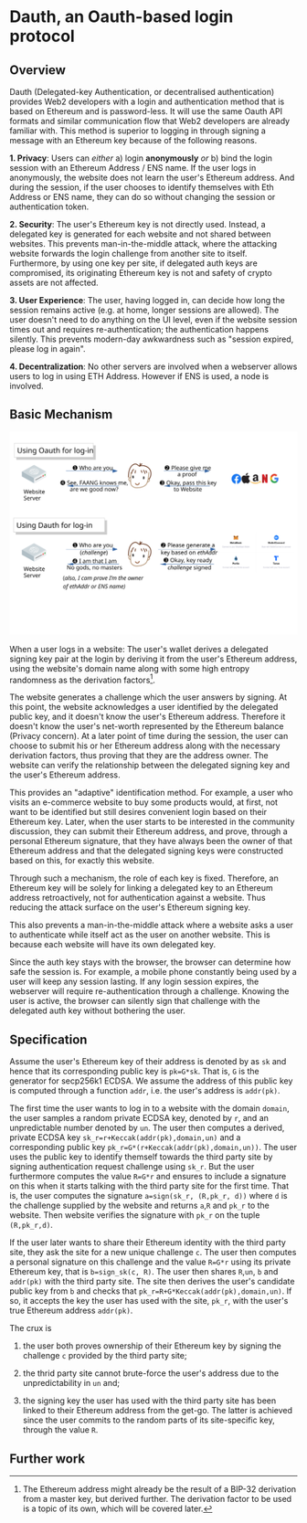# Dauth, an Oauth-based login protocol

## Overview

Dauth (Delegated-key Authentication, or decentralised authentication) provides Web2 developers with a login and authentication method that is based on Ethereum and is password-less. It will use the same Oauth API formats and similar communication flow that Web2 developers are already familiar with. This method is superior to logging in through signing a message with an Ethereum key because of the following reasons.

**1. Privacy**: Users can *either* a) login **anonymously** *or* b) bind the login session with an Ethereum Address / ENS name. If the user logs in anonymously, the website does not learn the user's Ethereum address. And during the session, if the user chooses to identify themselves with Eth Address or ENS name, they can do so without changing the session or authentication token.

**2. Security**: The user's Ethereum key is not directly used. Instead, a delegated key is generated for each website and not shared between websites. This prevents man-in-the-middle attack, where the attacking website forwards the login challenge from another site to itself. Furthermore, by using one key per site, if delegated auth keys are compromised, its originating Ethereum key is not and safety of crypto assets are not affected.

**3. User Experience**: The user, having logged in, can decide how long the session remains active (e.g. at home, longer sessions are allowed). The user doesn't need to do anything on the UI level, even if the website session times out and requires re-authentication; the authentication happens silently. This prevents modern-day awkwardness such as "session expired, please log in again".

**4. Decentralization**: No other servers are involved when a webserver allows users to log in using ETH Address. However if ENS is used, a node is involved.

## Basic Mechanism

![Communication Flow Chart](compared_with_oauth.svg "Compare DAuth with OAuth")

When a user logs in a website:
The user's wallet derives a delegated signing key pair at the login by deriving it from the user's Ethereum address, using the website's domain name along with some high entropy randomness as the derivation factors[^1].

[^1]: The Ethereum address might already be the result of a BIP-32 derivation from a master key, but derived further. The derivation factor to be used is a topic of its own, which will be covered later.

The website generates a challenge which the user answers by signing. At this point, the website acknowledges a user identified by the delegated public key, and it doesn't know the user's Ethereum address. Therefore it doesn't know the user's net-worth represented by the Ethereum balance (Privacy concern).
At a later point of time during the session, the user can choose to submit his or her Ethereum address along with the necessary derivation factors, thus proving that they are the address owner. The website can verify the relationship between the delegated signing key and the user's Ethereum address.

This provides an "adaptive" identification method. For example, a user who visits an e-commerce website to buy some products would, at first, not want to be identified but still desires convenient login based on their Ethereum key. Later, when the user starts to be interested in the community discussion, they can submit their Ethereum address, and prove, through a personal Ethereum signature, that they have always been the owner of that Ethereum address and that the delegated signing keys were constructed based on this, for exactly this website.

Through such a mechanism, the role of each key is fixed. Therefore, an Ethereum key will be solely for linking a delegated key to an Ethereum address retroactively, not for authentication against a website. Thus reducing the attack surface on the user's Ethereum signing key.

This also prevents a man-in-the-middle attack where a website asks a user to authenticate while itself act as the user on another website. This is because each website will have its own delegated key.

Since the auth key stays with the browser, the browser can determine how safe the session is. For example, a mobile phone constantly being used by a user will keep any session lasting. If any login session expires, the webserver will require re-authentication through a challenge. Knowing the user is active, the browser can silently sign that challenge with the delegated auth key without bothering the user.

## Specification

Assume the user's Ethereum key of their address is denoted by as `sk` and hence that its corresponding public key is `pk=G*sk`. That is, `G` is the generator for secp256k1 ECDSA. We assume the address of this public key is computed through a function `addr`, i.e. the user's address is `addr(pk)`.

The first time the user wants to log in to a website with the domain `domain`, the user samples a random private ECDSA key, denoted by `r`, and an unpredictable number denoted by `un`. The user then computes a derived, private ECDSA key `sk_r=r+Keccak(addr(pk),domain,un)` and a corresponding public key `pk_r=G*(r+Keccak(addr(pk),domain,un))`. The user uses the public key to identify themself towards the third party site by signing authentication request challenge using `sk_r`. But the user furthermore computes the value `R=G*r` and ensures to include a signature on this when it starts talking with the third party site for the first time.
That is, the user computes the signature `a=sign(sk_r, (R,pk_r, d))` where `d` is the challenge supplied by the website and returns `a`,`R` and `pk_r` to the website. Then website verifies the signature with `pk_r` on the tuple `(R,pk_r,d)`.

If the user later wants to share their Ethereum identity with the third party site, they ask the site for a new unique challenge `c`. The user then computes a personal signature on this challenge and the value `R=G*r` using its private Ethereum key, that is `b=sign_sk(c, R)`. The user then shares `R`,`un`, `b` and `addr(pk)` with the third party site. The site then derives the user's candidate public key from `b` and checks that `pk_r=R+G*Keccak(addr(pk),domain,un)`. If so, it accepts the key the user has used with the site, `pk_r`, with the user's true Ethereum address `addr(pk)`.

The crux is

1. the user both proves ownership of their Ethereum key by signing the challenge `c` provided by the third party site;

2. the thrid party site cannot brute-force the user's address due to the unpredictability in `un` and;

3. the signing key the user has used with the third party site has been linked to their Ethereum address from the get-go. The latter is achieved since the user commits to the random parts of its site-specific key, through the value `R`.

## Further work
